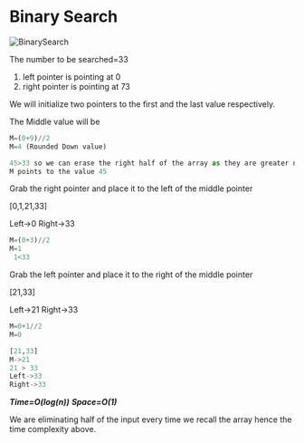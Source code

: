 # Binary Search


![BinarySearch](https://user-images.githubusercontent.com/15992276/57350673-043bb680-712d-11e9-8d2c-9dd1db11c99a.JPG)

The number to be searched=33

1. left pointer is pointing at 0
2. right pointer is pointing at 73

We will initialize two pointers to the first and the last value respectively.

The Middle value will be

```python
M=(0+9)//2
M=4 (Rounded Down value)

45>33 so we can erase the right half of the array as they are greater numbers
M points to the value 45
```

Grab the right pointer and place it to the left of the middle pointer

[0,1,21,33]

Left->0
Right->33

```python
M=(0+3)//2
M=1
 1<33
```

Grab the left pointer and place it to the right of the middle pointer

[21,33]

Left->21
Right->33

```python
M=0+1//2
M=0

[21,33]
M->21
21 > 33
Left->33
Right->33
```

**_Time=O(log(n))_**
**_Space=O(1)_**


We are eliminating half of the input every time we recall the array hence the time complexity above.

